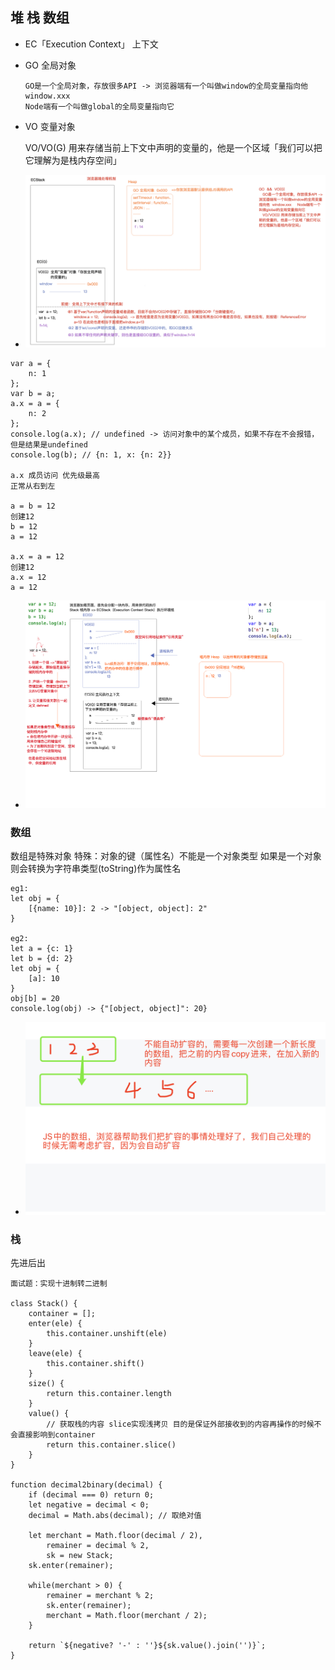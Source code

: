## 堆 栈 数组

- EC「Execution Context」 上下文
- GO 全局对象
      
      GO是一个全局对象，存放很多API -> 浏览器端有一个叫做window的全局变量指向他  window.xxx     
      Node端有一个叫做global的全局变量指向它

- VO 变量对象

    VO/VO(G) 用来存储当前上下文中声明的变量的，他是一个区域「我们可以把它理解为是栈内存空间」
    
- ![GO&VO](../img/GO&VO.png) 

````
var a = {
    n: 1
};
var b = a;
a.x = a = {
    n: 2
};
console.log(a.x); // undefined -> 访问对象中的某个成员，如果不存在不会报错，但是结果是undefined
console.log(b); // {n: 1, x: {n: 2}}

a.x 成员访问 优先级最高
正常从右到左

a = b = 12
创建12
b = 12
a = 12

a.x = a = 12
创建12
a.x = 12
a = 12
````
- ![堆栈内存](../img/堆栈内存.png)


### 数组
数组是特殊对象 
特殊：对象的键（属性名）不能是一个对象类型 如果是一个对象则会转换为字符串类型(toString)作为属性名

````
eg1:
let obj = {
    [{name: 10}]: 2 -> "[object, object]: 2"
}

eg2:
let a = {c: 1}
let b = {d: 2}
let obj = {
    [a]: 10
}
obj[b] = 20
console.log(obj) -> {"[object, object]": 20}
````

- ![数组扩容](../img/数组扩容.png)

### 栈
先进后出

````
面试题：实现十进制转二进制

class Stack() {
    container = [];
    enter(ele) {
        this.container.unshift(ele)
    }
    leave(ele) {
        this.container.shift()
    }
    size() {
        return this.container.length
    }
    value() {
        // 获取栈的内容 slice实现浅拷贝 目的是保证外部接收到的内容再操作的时候不会直接影响到container
        return this.container.slice()
    }
}

function decimal2binary(decimal) {
    if (decimal === 0) return 0;
    let negative = decimal < 0;
    decimal = Math.abs(decimal); // 取绝对值
    
    let merchant = Math.floor(decimal / 2),
        remainer = decimal % 2,
        sk = new Stack;
    sk.enter(remainer);
    
    while(merchant > 0) {
        remainer = merchant % 2;
        sk.enter(remainer);
        merchant = Math.floor(merchant / 2);
    }
    
    return `${negative? '-' : ''}${sk.value().join('')}`;
}
````